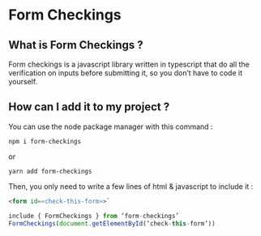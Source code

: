 # Form Checkings
## What is Form Checkings ?
Form checkings is a javascript library written in typescript that do all the verification on inputs before submitting it, so you don’t have to code it yourself.

## How can I add it to my project ?
You can use the node package manager with this command : 

`npm i form-checkings`

or 

`yarn add form-checkings`

Then, you only need to write a few lines of html & javascript to include it :

```html
<form id=«check-this-form»>`
```

```javascript
include { FormCheckings } from ‘form-checkings’
FormCheckings(document.getElementById(‘check-this-form’))
```
